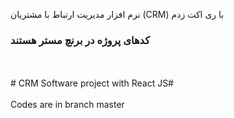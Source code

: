 نرم افزار مدیریت ارتباط با مشتریان (CRM) با ری اکت زدم
### کدهای پروژه در برنچ مستر هستند ###
<br>
</br>
# CRM Software project with React JS#
<br>
</br>
Codes are in branch master
